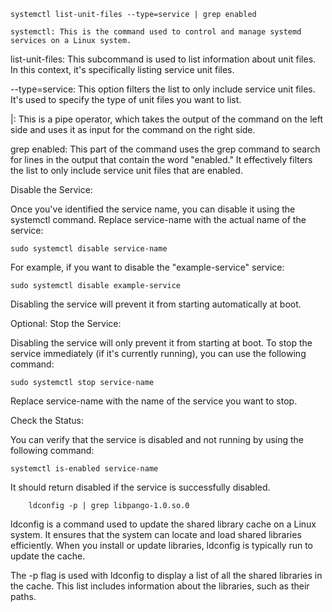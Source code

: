     systemctl list-unit-files --type=service | grep enabled

    systemctl: This is the command used to control and manage systemd services on a Linux system.

list-unit-files: This subcommand is used to list information about unit files. In this context, it's specifically listing service unit files.

--type=service: This option filters the list to only include service unit files. It's used to specify the type of unit files you want to list.

|: This is a pipe operator, which takes the output of the command on the left side and uses it as input for the command on the right side.

grep enabled: This part of the command uses the grep command to search for lines in the output that contain the word "enabled." It effectively filters the list to only include service unit files that are enabled.

Disable the Service:

Once you've identified the service name, you can disable it using the systemctl command. Replace service-name with the actual name of the service:

    sudo systemctl disable service-name

For example, if you want to disable the "example-service" service:

    sudo systemctl disable example-service

Disabling the service will prevent it from starting automatically at boot.

Optional: Stop the Service:

Disabling the service will only prevent it from starting at boot. To stop the service immediately (if it's currently running), you can use the following command:

    sudo systemctl stop service-name

Replace service-name with the name of the service you want to stop.

Check the Status:

You can verify that the service is disabled and not running by using the following command:

    systemctl is-enabled service-name

It should return disabled if the service is successfully disabled.

        ldconfig -p | grep libpango-1.0.so.0

ldconfig is a command used to update the shared library cache on a Linux system. It ensures that the system can locate and load shared libraries efficiently. When you install or update libraries, ldconfig is typically run to update the cache.

The -p flag is used with ldconfig to display a list of all the shared libraries in the cache. This list includes information about the libraries, such as their paths.
